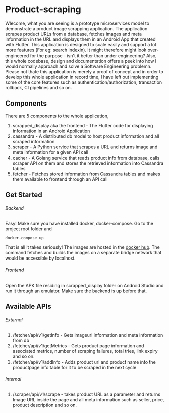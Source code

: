 # Product-scraping

Wlecome, what you are seeing is a prototype microservices model to demonstrate a product image scrapping application. The application scrapes product URLs from a database, fetches images and meta information in the URL and displays them in an Android App that created with Flutter. This application is designed to scale easily and support a lot more features (For eg: search indexin). It might therefore might look over-engineered for the purpose - isn't it better than under engineering? Also, this whole codebase, design and documentation offers a peek into how I would normally approach and solve a Software Engineering problemn. Please not thate this application is merely a proof of concept and in order to develop this whole application in record time, I have left out implementing some of the core features such as authentication/authorization, transaction rollback, CI pipelines and so on. 

## Components

There are 5  components to the whole application, 

1. scrapped_display aka the frontend - The Flutter code for displaying information in an Android Application
2. cassandra - A distributed db model to host product information and all scraped information
3. scraper - A Python service that scrapes a URL and returns image and meta information for a given API call
4. cacher - A Golang service that reads product info from database, calls scraper API on them and stores the retrieved information into Cassandra tables
5. fetcher - Fetches stored information from Cassandra tables and makes them available to frontend through an API call

## Get Started

###### Backend
Easy! Make sure you have installed docker, docker-compose. Go to the project root folder and 
```
docker-compose up

```

That is all it takes seriously! The images are hosted in the [docker hub](https://cloud.docker.com/repository/docker/thiyageshv/product-scraping). The command fetches and builds the images on a separate bridge network that would be accessible by localhost. 

###### Frontend

Open the APK file residing in scrapped_display folder on Android Studio and run it through an emulator. Make sure the backend is up before that. 

## Available APIs

###### External 

1. /fetcher/api/v1/getInfo - Gets imageurl information and meta information from db
2. /fetcher/api/v1/getMetrics - Gets product page information and associated metrics, number of scraping failures, total tries, link expiry and so on.
3. /fetcher/api/v1/addInfo - Adds product url and product name into the productpage info table for it to be scraped in the next cycle

###### Internal
1. /scraper/api/v1/scrape - takes product URL as a parameter and returns Image URL inside the page and all meta information such as seller, price, product description and so on. 
    
